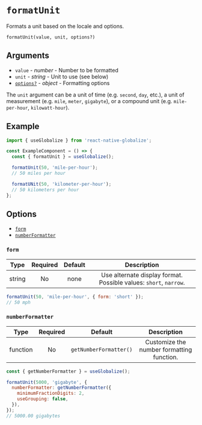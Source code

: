 # `formatUnit`

Formats a unit based on the locale and options.

`formatUnit(value, unit, options?)`

## Arguments

- `value` - *number* - Number to be formatted
- `unit` - *string* - Unit to use (see below)
- [`options?`](#options) - *object* - Formatting options

The `unit` argument can be a unit of time (e.g. `second`, `day`, etc.), a unit of measurement (e.g. `mile`, `meter`, `gigabyte`), or a compound unit (e.g. `mile-per-hour`, `kilowatt-hour`).

## Example

```js
import { useGlobalize } from 'react-native-globalize';

const ExampleComponent = () => {
  const { formatUnit } = useGlobalize();

  formatUnit(50, 'mile-per-hour');
  // 50 miles per hour

  formatUNit(50, 'kilometer-per-hour');
  // 50 kilometers per hour
};
```

## Options

- [`form`](#form)
- [`numberFormatter`](#numberformatter)

### `form`

|  Type  | Required | Default | Description |
| :----: | :------: | :-----: | :---------: |
| string |    No    |   none  | Use alternate display format. Possible values: `short`, `narrow`. |

```js
formatUnit(50, 'mile-per-hour', { form: 'short' });
// 50 mph
```

### `numberFormatter`

|   Type   | Required |         Default        | Description |
| :------: | :------: | :--------------------: | :---------: |
| function |    No    | `getNumberFormatter()` | Customize the number formatting function. |

```js
const { getNumberFormatter } = useGlobalize();

formatUnit(5000, 'gigabyte', {
  numberFormatter: getNumberFormatter({
    minimumFractionDigits: 2,
    useGrouping: false,
  }),
});
// 5000.00 gigabytes
```
